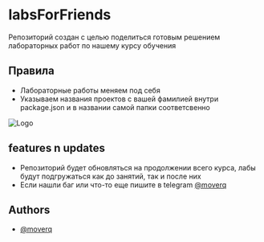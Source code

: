 # labsForFriends

Репозиторий создан с целью поделиться готовым решением лабораторных работ по нашему курсу обучения

## Правила

- Лабораторные работы меняем под себя
- Указываем названия проектов с вашей фамилией внутри package.json и в названии самой папки соответсвенно

![Logo](https://sun9-35.userapi.com/impg/Ospf-nzaiHKKxyLChOfIOQwNbXx5zjFlfmPAlg/MePAXSRNwiQ.jpg?size=2417x1209&quality=96&sign=9dc4a86f52b2f6659598fcbdc3e16e1e&type=album)

## features n updates

- Репозиторий будет обновляться на продолжении всего курса, лабы будут подгружаться как до занятий, так и после них
- Если нашли баг или что-то еще пишите в telegram [@moverq](https://www.github.com/moverq1337)

## Authors

- [@moverq](https://www.github.com/moverq1337)
